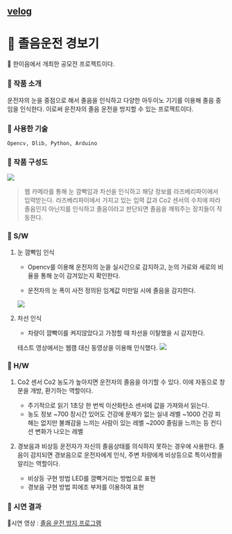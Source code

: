[velog](https://velog.io/@soosungp33/%EC%A1%B8%EC%9D%8C-%EC%9A%B4%EC%A0%84-%EA%B2%BD%EB%B3%B4%EA%B8%B0)
---
# 📕 졸음운전 경보기
📢 한이음에서 개최한 공모전 프로젝트이다.
### 📖 작품 소개
운전자의 눈을 중점으로 해서 졸음을 인식하고 다양한 아두이노 기기를 이용해 졸음 중임을 인식한다. 이로써 운전자의 졸음 운전을 방지할 수 있는 프로젝트이다.

### 📖 사용한 기술
`Opencv, Dlib, Python, Arduino`

### 📖 작품 구성도
![](https://images.velog.io/images/soosungp33/post/e37cd738-cf25-4f33-9119-7e746ecbe9c4/%EC%BA%A1%EC%B2%98.PNG)
> 웹 카메라를 통해 눈 깜빡임과 차선을 인식하고 해당 정보를 라즈베리파이에서 입력받는다.
라즈베리파이에서 가지고 있는 입력 값과 Co2 센서의 수치에 따라 졸음인지 아닌지를 인식하고 졸음이라고 판단되면 졸음을 깨워주는 장치들이 작동한다.

### 📖 S/W
1. 눈 깜빡임 인식
	- Opencv를 이용해 운전자의 눈을 실시간으로 감지하고, 눈의 가로와 세로의 비율을 통해 눈이 감겨있는지 확인한다.

	- 운전자의 눈 폭이 사전 정의된 임계값 미만일 시에 졸음을 감지한다.
     
     ![](https://images.velog.io/images/soosungp33/post/0cfb5075-66ab-49f3-ac1e-8f87881f363c/123.PNG)
2. 차선 인식
	- 차량이 깜빡이를 켜지않았다고 가정할 때 차선을 이탈했을 시 감지한다.
     
     테스트 영상에서는 웹캠 대신 동영상을 이용해 인식했다.
     ![](https://images.velog.io/images/soosungp33/post/4b68b9fe-1c13-431a-b7ca-86d8803366c2/456.PNG)
 
### 📖 H/W
1. Co2 센서
	Co2 농도가 높아지면 운전자의 졸음을 야기할 수 있다. 이에 자동으로 창문을 개방, 환기하는 역할이다.
    - 주기적으로 읽기
    1초당 한 번씩 이산화탄소 센서에 값을 가져와서 읽는다.
    - 농도 정보
    ~700 장시간 있어도 건강에 문제가 없는 실내 레벨
    ~1000 건강 피해는 없지만 불쾌감을 느끼는 사람이 있는 레벨
    ~2000 졸림을 느끼는 등 컨디션 변화가 나오는 레벨

2.  경보음과 비상등
	운전자가 자신의 졸음상태를 의식하지 못하는 경우에 사용한다. 졸음이 감지되면 경보음으로 운전자에게 인식, 주변 차량에게 비상등으로 특이사항을 알리는 역할이다.
	- 비상등 구현 방법
    LED를 깜빡거리는 방법으로 표현
    - 경보음 구현 방법
    피에조 부저를 이용하여 표현

### 📖 시연 결과
📌시연 영상 : [졸음 운전 방지 프로그램](https://www.youtube.com/watch?v=9p6819d9-5g)
